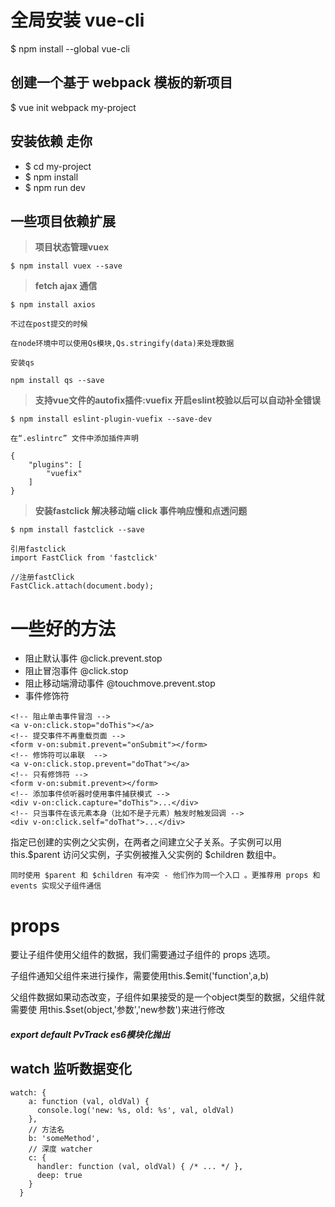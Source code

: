 # 全局安装 vue-cli
$ npm install --global vue-cli
## 创建一个基于 webpack 模板的新项目
$ vue init webpack my-project
## 安装依赖 走你
- $ cd my-project
- $ npm install
- $ npm run dev

##  一些项目依赖扩展

>**项目状态管理vuex**

```
$ npm install vuex --save

```
> **fetch ajax 通信**

```
$ npm install axios

不过在post提交的时候

在node环境中可以使用Qs模块,Qs.stringify(data)来处理数据

安装qs 

npm install qs --save

```
> **支持vue文件的autofix插件:vuefix 开启eslint校验以后可以自动补全错误**


```
$ npm install eslint-plugin-vuefix --save-dev

在“.eslintrc” 文件中添加插件声明

{
    "plugins": [
        "vuefix"
    ]
}
```
> **安装fastclick 解决移动端 click 事件响应慢和点透问题**

```
$ npm install fastclick --save

引用fastclick
import FastClick from 'fastclick'

//注册fastClick
FastClick.attach(document.body);

```
# 一些好的方法

- 阻止默认事件 @click.prevent.stop
- 阻止冒泡事件 @click.stop
- 阻止移动端滑动事件 @touchmove.prevent.stop
- 事件修饰符
```
<!-- 阻止单击事件冒泡 -->
<a v-on:click.stop="doThis"></a>
<!-- 提交事件不再重载页面 -->
<form v-on:submit.prevent="onSubmit"></form>
<!-- 修饰符可以串联  -->
<a v-on:click.stop.prevent="doThat"></a>
<!-- 只有修饰符 -->
<form v-on:submit.prevent></form>
<!-- 添加事件侦听器时使用事件捕获模式 -->
<div v-on:click.capture="doThis">...</div>
<!-- 只当事件在该元素本身（比如不是子元素）触发时触发回调 -->
<div v-on:click.self="doThat">...</div>
```
指定已创建的实例之父实例，在两者之间建立父子关系。子实例可以用 this.$parent 访问父实例，子实例被推入父实例的 $children 数组中。

```
同时使用 $parent 和 $children 有冲突 - 他们作为同一个入口 。更推荐用 props 和
events 实现父子组件通信
```
# props

要让子组件使用父组件的数据，我们需要通过子组件的 props 选项。

子组件通知父组件来进行操作，需要使用this.$emit('function',a,b)

父组件数据如果动态改变，子组件如果接受的是一个object类型的数据，父组件就需要使
用this.$set(object,'参数','new参数')来进行修改

#####  export default PvTrack es6模块化抛出

## watch 监听数据变化

```
watch: {
    a: function (val, oldVal) {
      console.log('new: %s, old: %s', val, oldVal)
    },
    // 方法名
    b: 'someMethod',
    // 深度 watcher
    c: {
      handler: function (val, oldVal) { /* ... */ },
      deep: true
    }
  }
```
